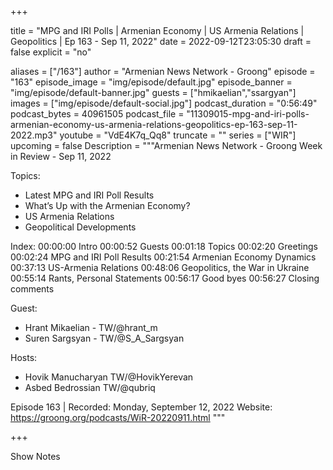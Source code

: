 
+++

title = "MPG and IRI Polls | Armenian Economy | US Armenia Relations | Geopolitics | Ep 163 - Sep 11, 2022"
date = 2022-09-12T23:05:30
draft = false
explicit = "no"

aliases = ["/163"]
author = "Armenian News Network - Groong"
episode = "163"
episode_image = "img/episode/default.jpg"
episode_banner = "img/episode/default-banner.jpg"
guests = ["hmikaelian","ssargyan"]
images = ["img/episode/default-social.jpg"]
podcast_duration = "0:56:49"
podcast_bytes = 40961505
podcast_file = "11309015-mpg-and-iri-polls-armenian-economy-us-armenia-relations-geopolitics-ep-163-sep-11-2022.mp3"
youtube = "VdE4K7q_Qq8"
truncate = ""
series = ["WIR"]
upcoming = false
Description = """Armenian News Network - Groong Week in Review - Sep 11, 2022

Topics:
* Latest MPG and IRI Poll Results
* What’s Up with the Armenian Economy?
* US Armenia Relations
* Geopolitical Developments

Index:
00:00:00 Intro
00:00:52 Guests
00:01:18 Topics
00:02:20 Greetings
00:02:24 MPG and IRI Poll Results
00:21:54 Armenian Economy Dynamics
00:37:13 US-Armenia Relations
00:48:06 Geopolitics, the War in Ukraine
00:55:14 Rants, Personal Statements
00:56:17 Good byes
00:56:27 Closing comments

Guest:
* Hrant Mikaelian - TW/@hrant_m
* Suren Sargsyan - TW/@S_A_Sargsyan

Hosts:
* Hovik Manucharyan TW/@HovikYerevan
* Asbed Bedrossian TW/@qubriq

Episode 163 | Recorded: Monday, September 12, 2022
Website: https://groong.org/podcasts/WiR-20220911.html
"""

+++

Show Notes

